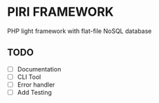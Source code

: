 # PIRI FRAMEWORK
PHP light framework with flat-file NoSQL database


## TODO

- [ ] Documentation
- [ ] CLI Tool
- [ ] Error handler
- [ ] Add Testing
